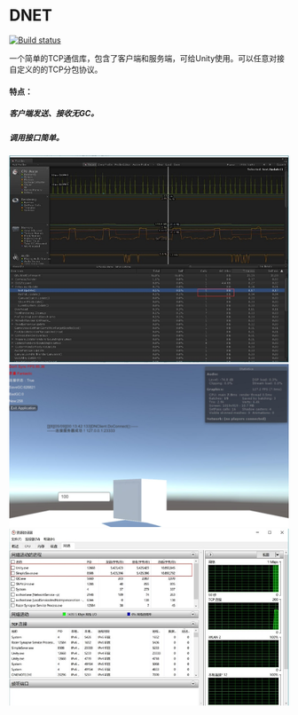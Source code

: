 # DNET
[![Build status](https://dev.azure.com/daixian/Pipeline/_apis/build/status/Pipeline%20-%20DNET)](https://dev.azure.com/daixian/Pipeline/_build/latest?definitionId=5)

一个简单的TCP通信库，包含了客户端和服务端，可给Unity使用。可以任意对接自定义的的TCP分包协议。

#### 特点：
##### 客户端发送、接收无GC。
##### 调用接口简单。
<img src="https://github.com/daixian/InnoPack/raw/master/assets/images/external/wiki/DNET/QQ2018050900155.jpg" alt="Profile"> 
<img src="https://github.com/daixian/InnoPack/raw/master/assets/images/external/wiki/DNET/QQ2018050900171.jpg" alt="测试界面"> 
<img src="https://github.com/daixian/InnoPack/raw/master/assets/images/external/wiki/DNET/QQ2018050900314.jpg" alt="运行状态"> 
 
